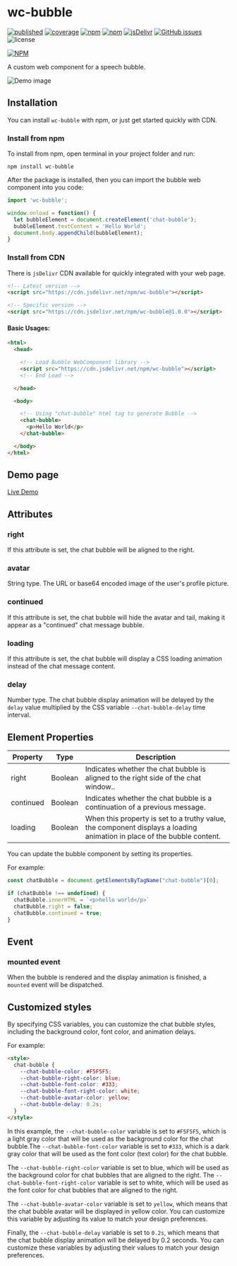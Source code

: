 # wc-bubble

[![published][wc-image]][wc-url]
[![coverage][coverage-image]][coverage-url]
[![npm][npm-version-img]][npm-url]
[![npm][npm-download-img]][npm-url]
[![jsDelivr](https://data.jsdelivr.com/v1/package/npm/wc-bubble/badge)](https://data.jsdelivr.com/v1/package/npm/wc-bubble/badge)
[![GitHub issues][github-issue-img]][github-issue-url]
![license][license-img]

[![NPM](https://nodei.co/npm/wc-bubble.png?mini=true)](https://www.npmjs.com/package/wc-bubble)

A custom web component for a speech bubble.

![Demo image](https://yishiashia.github.io/img/demo/wc-bubble.png)

## Installation
You can install `wc-bubble` with npm, or just get started quickly with CDN.

### Install from npm
To install from npm, open terminal in your project folder and run:

```shell
npm install wc-bubble
```

After the package is installed, then you can import the bubble web component into you code:

```js
import 'wc-bubble';

window.onload = function() {
  let bubbleElement = document.createElement('chat-bubble');
  bubbleElement.textContent = 'Hello World';
  document.body.appendChild(bubbleElement);
}
```

### Install from CDN
There is `jsDelivr` CDN available for quickly integrated with your web page.

```html
<!-- Latest version -->
<script src="https://cdn.jsdelivr.net/npm/wc-bubble"></script>

<!-- Specific version -->
<script src="https://cdn.jsdelivr.net/npm/wc-bubble@1.0.0"></script>
```

#### Basic Usages:

```html
<html>
  <head>

    <!-- Load Bubble WebComponent library -->
    <script src="https://cdn.jsdelivr.net/npm/wc-bubble"></script>
    <!-- End Load -->

  </head>

  <body>

    <!-- Using "chat-bubble" html tag to generate Bubble -->
    <chat-bubble>
      <p>Hello World</p>
    </chat-bubble>

  </body>
</html>
```

## Demo page
[Live Demo](https://yishiashia.github.io/wc-bubble)

## Attributes

### right
If this attribute is set, the chat bubble will be aligned to the right.

### avatar
String type. The URL or base64 encoded image of the user's profile picture.

### continued
If this attribute is set, the chat bubble will hide the avatar and tail, making it appear as a "continued" chat message bubble.

### loading
If this attribute is set, the chat bubble will display a CSS loading animation instead of the chat message content.

### delay
Number type. The chat bubble display animation will be delayed by the `delay` value multiplied by the CSS variable `--chat-bubble-delay` time interval.

## Element Properties

| Property  | Type    | Description |
| --------- | ------- | ----------- |
| right     | Boolean | Indicates whether the chat bubble is aligned to the right side of the chat window.. |
| continued | Boolean | Indicates whether the chat bubble is a continuation of a previous message. |
| loading   | Boolean | When this property is set to a truthy value, the component displays a loading animation in place of the bubble content. |

You can update the bubble component by setting its properties.

For example:

```javascript
const chatBubble = document.getElementsByTagName("chat-bubble")[0];

if (chatBubble !== undefined) {
  chatBubble.innerHTML = `<p>hello world</p>`
  chatBubble.right = false;
  chatBubble.continued = true;
}
```

## Event

### mounted event
When the bubble is rendered and the display animation is finished, a `mounted` event will be dispatched.

## Customized styles
By specifying CSS variables, you can customize the chat bubble styles, including the background color, font color, and animation delays.

For example:

```html
<style>
  chat-bubble {
    --chat-bubble-color: #F5F5F5;
    --chat-bubble-right-color: blue;
    --chat-bubble-font-color: #333;
    --chat-bubble-font-right-color: white;
    --chat-bubble-avatar-color: yellow;
    --chat-bubble-delay: 0.2s;
  }
</style>
```

In this example, the `--chat-bubble-color` variable is set to `#F5F5F5`, which is a light gray color that will be used as the background color for the chat bubble.The `--chat-bubble-font-color` variable is set to `#333`, which is a dark gray color that will be used as the font color (text color) for the chat bubble.

The `--chat-bubble-right-color` variable is set to blue, which will be used as the background color for chat bubbles that are aligned to the right. The `--chat-bubble-font-right-color` variable is set to white, which will be used as the font color for chat bubbles that are aligned to the right.

The `--chat-bubble-avatar-color` variable is set to `yellow`, which means that the chat bubble avatar will be displayed in yellow color. You can customize this variable by adjusting its value to match your design preferences.

Finally, the `--chat-bubble-delay` variable is set to `0.2s`, which means that the chat bubble display animation will be delayed by 0.2 seconds. You can customize these variables by adjusting their values to match your design preferences.

[wc-image]: https://img.shields.io/badge/webcomponents.org-published-blue.svg?style=flat-square
[wc-url]: https://www.webcomponents.org/element/wc-bubble
[npm-version-img]: https://img.shields.io/npm/v/wc-bubble.svg?style=flat-square
[npm-download-img]: https://img.shields.io/npm/dm/wc-bubble.svg?style=flat-square
[npm-url]: https://www.npmjs.com/package/wc-bubble

[coverage-image]: https://img.shields.io/endpoint?style=flat-square&url=https%3A%2F%2Fgist.githubusercontent.com%2Fyishiashia%2Fdee60aefdce58a7559baeb7c5deb3a8b%2Fraw%2F068f811e2f9b3fffb75ef20d5d63718154e41201%2Fwc-bubble__heads_main.json
[coverage-url]: https://gist.github.com/yishiashia/dee60aefdce58a7559baeb7c5deb3a8b#file-wc-bubble__heads_main-json

[github-issue-img]: https://img.shields.io/github/issues/yishiashia/wc-bubble.svg?style=flat-square
[github-issue-url]: https://github.com/yishiashia/wc-bubble/issues

[license-img]: https://img.shields.io/npm/l/wc-bubble.svg?style=flat-square
